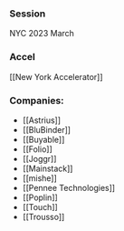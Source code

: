 
### Session
NYC 2023 March

### Accel
[[New York Accelerator]]

### Companies:
- [[Astrius]]
- [[BluBinder]]
- [[Buyable]]
- [[Folio]]
- [[Joggr]]
- [[Mainstack]]
- [[mishe]]
- [[Pennee Technologies]]
- [[Poplin]]
- [[Touch]]
- [[Trousso]]



